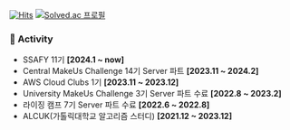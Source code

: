[![Hits](https://hits.seeyoufarm.com/api/count/incr/badge.svg?url=https%3A%2F%2Fgithub.com%2Fsimhani1%2Fhit-counter&count_bg=%238DBCDD&title_bg=%23555555&icon=github.svg&icon_color=%23E7E7E7&title=hits&edge_flat=false)](https://hits.seeyoufarm.com)
[![Solved.ac 프로필](http://mazassumnida.wtf/api/mini/generate_badge?boj=simhani1)](https://solved.ac/simhani1)

### 🚀 Activity
- SSAFY 11기 **[2024.1 ~ now]**
- Central MakeUs Challenge 14기 Server 파트 **[2023.11 ~ 2024.2]**
- AWS Cloud Clubs 1기 **[2023.11 ~ 2023.12]**
- University MakeUs Challenge 3기 Server 파트 수료 **[2022.8 ~ 2023.2]**
- 라이징 캠프 7기 Server 파트 수료 **[2022.6 ~ 2022.8]**
- ALCUK(가톨릭대학교 알고리즘 스터디) **[2021.12 ~ 2023.12]**
